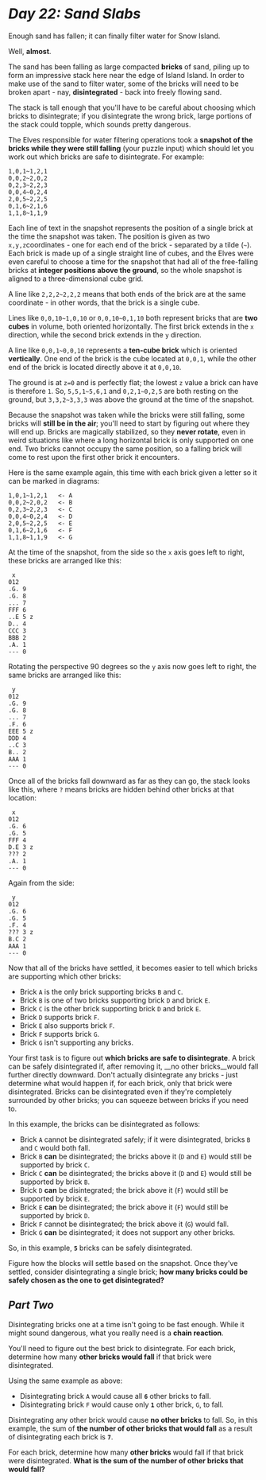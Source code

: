 # ___Day 22: Sand Slabs___

Enough sand has fallen; it can finally filter water for Snow Island.

Well, __almost__.

The sand has been falling as large compacted __bricks__ of sand, piling up to form an impressive stack here near the edge of Island Island. In order to make use of the sand to filter water, some of the bricks will need to be broken apart - nay, __disintegrated__ - back into freely flowing sand.

The stack is tall enough that you'll have to be careful about choosing which bricks to disintegrate; if you disintegrate the wrong brick, large portions of the stack could topple, which sounds pretty dangerous.

The Elves responsible for water filtering operations took a __snapshot of the bricks while they were still falling__ (your puzzle input) which should let you work out which bricks are safe to disintegrate. For example:

```
1,0,1~1,2,1
0,0,2~2,0,2
0,2,3~2,2,3
0,0,4~0,2,4
2,0,5~2,2,5
0,1,6~2,1,6
1,1,8~1,1,9
```

Each line of text in the snapshot represents the position of a single brick at the time the snapshot was taken. The position is given as two `x,y,z`coordinates - one for each end of the brick - separated by a tilde (`~`). Each brick is made up of a single straight line of cubes, and the Elves were even careful to choose a time for the snapshot that had all of the free-falling bricks at __integer positions above the ground__, so the whole snapshot is aligned to a three-dimensional cube grid.

A line like `2,2,2~2,2,2` means that both ends of the brick are at the same coordinate - in other words, that the brick is a single cube.

Lines like `0,0,10~1,0,10` or `0,0,10~0,1,10` both represent bricks that are __two cubes__ in volume, both oriented horizontally. The first brick extends in the `x` direction, while the second brick extends in the `y` direction.

A line like `0,0,1~0,0,10` represents a __ten-cube brick__ which is oriented __vertically__. One end of the brick is the cube located at `0,0,1`, while the other end of the brick is located directly above it at `0,0,10`.

The ground is at `z=0` and is perfectly flat; the lowest `z` value a brick can have is therefore `1`. So, `5,5,1~5,6,1` and `0,2,1~0,2,5` are both resting on the ground, but `3,3,2~3,3,3` was above the ground at the time of the snapshot.

Because the snapshot was taken while the bricks were still falling, some bricks will __still be in the air__; you'll need to start by figuring out where they will end up. Bricks are magically stabilized, so they __never rotate__, even in weird situations like where a long horizontal brick is only supported on one end. Two bricks cannot occupy the same position, so a falling brick will come to rest upon the first other brick it encounters.

Here is the same example again, this time with each brick given a letter so it can be marked in diagrams:

```
1,0,1~1,2,1   <- A
0,0,2~2,0,2   <- B
0,2,3~2,2,3   <- C
0,0,4~0,2,4   <- D
2,0,5~2,2,5   <- E
0,1,6~2,1,6   <- F
1,1,8~1,1,9   <- G
```

At the time of the snapshot, from the side so the `x` axis goes left to right, these bricks are arranged like this:

```
 x
012
.G. 9
.G. 8
... 7
FFF 6
..E 5 z
D.. 4
CCC 3
BBB 2
.A. 1
--- 0
```

Rotating the perspective 90 degrees so the `y` axis now goes left to right, the same bricks are arranged like this:

```
 y
012
.G. 9
.G. 8
... 7
.F. 6
EEE 5 z
DDD 4
..C 3
B.. 2
AAA 1
--- 0
```

Once all of the bricks fall downward as far as they can go, the stack looks like this, where `?` means bricks are hidden behind other bricks at that location:

```
 x
012
.G. 6
.G. 5
FFF 4
D.E 3 z
??? 2
.A. 1
--- 0
```

Again from the side:

```
 y
012
.G. 6
.G. 5
.F. 4
??? 3 z
B.C 2
AAA 1
--- 0
```

Now that all of the bricks have settled, it becomes easier to tell which bricks are supporting which other bricks:

*   Brick `A` is the only brick supporting bricks `B` and `C`.
*   Brick `B` is one of two bricks supporting brick `D` and brick `E`.
*   Brick `C` is the other brick supporting brick `D` and brick `E`.
*   Brick `D` supports brick `F`.
*   Brick `E` also supports brick `F`.
*   Brick `F` supports brick `G`.
*   Brick `G` isn't supporting any bricks.

Your first task is to figure out __which bricks are safe to disintegrate__. A brick can be safely disintegrated if, after removing it, __no other bricks__would fall further directly downward. Don't actually disintegrate any bricks - just determine what would happen if, for each brick, only that brick were disintegrated. Bricks can be disintegrated even if they're completely surrounded by other bricks; you can squeeze between bricks if you need to.

In this example, the bricks can be disintegrated as follows:

*   Brick `A` cannot be disintegrated safely; if it were disintegrated, bricks `B` and `C` would both fall.
*   Brick `B` __can__ be disintegrated; the bricks above it (`D` and `E`) would still be supported by brick `C`.
*   Brick `C` __can__ be disintegrated; the bricks above it (`D` and `E`) would still be supported by brick `B`.
*   Brick `D` __can__ be disintegrated; the brick above it (`F`) would still be supported by brick `E`.
*   Brick `E` __can__ be disintegrated; the brick above it (`F`) would still be supported by brick `D`.
*   Brick `F` cannot be disintegrated; the brick above it (`G`) would fall.
*   Brick `G` __can__ be disintegrated; it does not support any other bricks.

So, in this example, __`5`__ bricks can be safely disintegrated.

Figure how the blocks will settle based on the snapshot. Once they've settled, consider disintegrating a single brick; __how many bricks could be safely chosen as the one to get disintegrated?__

## ___Part Two___

Disintegrating bricks one at a time isn't going to be fast enough. While it might sound dangerous, what you really need is a __chain reaction__.

You'll need to figure out the best brick to disintegrate. For each brick, determine how many __other bricks would fall__ if that brick were disintegrated.

Using the same example as above:

*   Disintegrating brick `A` would cause all __`6`__ other bricks to fall.
*   Disintegrating brick `F` would cause only __`1`__ other brick, `G`, to fall.

Disintegrating any other brick would cause __no other bricks__ to fall. So, in this example, the sum of __the number of other bricks that would fall__ as a result of disintegrating each brick is __`7`__.

For each brick, determine how many __other bricks__ would fall if that brick were disintegrated. __What is the sum of the number of other bricks that would fall?__
